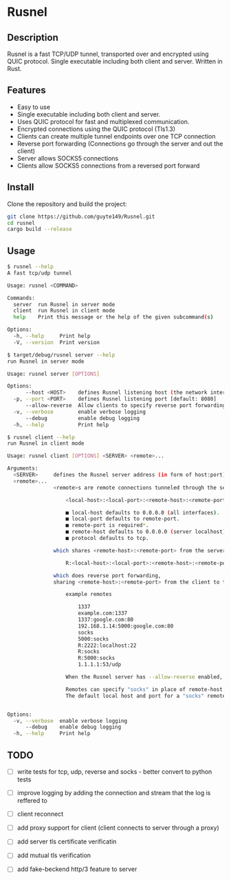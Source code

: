 # Rusnel

## Description
Rusnel is a fast TCP/UDP tunnel, transported over and encrypted using QUIC protocol. Single executable including both client and server. Written in Rust.


## Features
-   Easy to use
-   Single executable including both client and server.
-   Uses QUIC protocol for fast and multiplexed communication.
-   Encrypted connections using the QUIC protocol (Tls1.3)
-   Clients can create multiple tunnel endpoints over one TCP connection
-   Reverse port forwarding (Connections go through the server and out the client)
-   Server allows SOCKS5 connections
-   Clients allow SOCKS5 connections from a reversed port forward


## Install
Clone the repository and build the project:
```bash
git clone https://github.com/guyte149/Rusnel.git
cd rusnel
cargo build --release
```

## Usage
```bash
$ rusnel --help
A fast tcp/udp tunnel

Usage: rusnel <COMMAND>

Commands:
  server  run Rusnel in server mode
  client  run Rusnel in client mode
  help    Print this message or the help of the given subcommand(s)

Options:
  -h, --help     Print help
  -V, --version  Print version
```

```bash
$ target/debug/rusnel server --help
run Rusnel in server mode

Usage: rusnel server [OPTIONS]

Options:
      --host <HOST>    defines Rusnel listening host (the network interface) [default: 0.0.0.0]
  -p, --port <PORT>    defines Rusnel listening port [default: 8080]
      --allow-reverse  Allow clients to specify reverse port forwarding remotes
  -v, --verbose        enable verbose logging
      --debug          enable debug logging
  -h, --help           Print help
```

```bash
$ rusnel client --help
run Rusnel in client mode

Usage: rusnel client [OPTIONS] <SERVER> <remote>...

Arguments:
  <SERVER>     defines the Rusnel server address (in form of host:port)
  <remote>...
               <remote>s are remote connections tunneled through the server, each which come in the form:

                   <local-host>:<local-port>:<remote-host>:<remote-port>/<protocol>

                   ■ local-host defaults to 0.0.0.0 (all interfaces).
                   ■ local-port defaults to remote-port.
                   ■ remote-port is required*.
                   ■ remote-host defaults to 0.0.0.0 (server localhost).
                   ■ protocol defaults to tcp.

               which shares <remote-host>:<remote-port> from the server to the client as <local-host>:<local-port>, or:

                   R:<local-host>:<local-port>:<remote-host>:<remote-port>/<protocol>

               which does reverse port forwarding,
               sharing <remote-host>:<remote-port> from the client to the server\'s <local-host>:<local-port>.

                   example remotes

                       1337
                       example.com:1337
                       1337:google.com:80
                       192.168.1.14:5000:google.com:80
                       socks
                       5000:socks
                       R:2222:localhost:22
                       R:socks
                       R:5000:socks
                       1.1.1.1:53/udp

                   When the Rusnel server has --allow-reverse enabled, remotes can be prefixed with R to denote that they are reversed.

                   Remotes can specify "socks" in place of remote-host and remote-port.
                   The default local host and port for a "socks" remote is 127.0.0.1:1080.


Options:
  -v, --verbose  enable verbose logging
      --debug    enable debug logging
  -h, --help     Print help
```

## TODO
- [ ] write tests for tcp, udp, reverse and socks - better convert to python tests
- [ ] improve logging by adding the connection and stream that the log is reffered to
- [ ] client reconnect
- [ ] add proxy support for client (client connects to server through a proxy)
- [ ] add server tls certificate verificatin
- [ ] add mutual tls verification
- [ ] add fake-beckend http/3 feature to server

